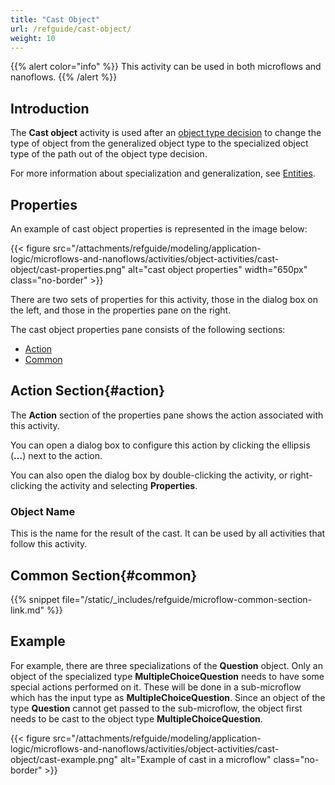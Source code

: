 ```yaml
---
title: "Cast Object"
url: /refguide/cast-object/
weight: 10
---
```


{{% alert color="info" %}}
This activity can be used in both microflows and nanoflows.
{{% /alert %}}

## Introduction

The **Cast object** activity is used after an [object type decision](/refguide/object-type-decision/) to change the type of object from the generalized object type to the specialized object type of the path out of the object type decision.

For more information about specialization and generalization, see [Entities](/refguide/entities/).

## Properties

An example of cast object properties is represented in the image below:

{{< figure src="/attachments/refguide/modeling/application-logic/microflows-and-nanoflows/activities/object-activities/cast-object/cast-properties.png" alt="cast object properties" width="650px" class="no-border" >}}

There are two sets of properties for this activity, those in the dialog box on the left, and those in the properties pane on the right.

The cast object properties pane consists of the following sections:

* [Action](#action)
* [Common](#common)

## Action Section{#action}

The **Action** section of the properties pane shows the action associated with this activity.

You can open a dialog box to configure this action by clicking the ellipsis (**…**) next to the action.

You can also open the dialog box by double-clicking the activity, or right-clicking the activity and selecting **Properties**.

### Object Name

This is the name for the result of the cast. It can be used by all activities that follow this activity.

## Common Section{#common}

{{% snippet file="/static/_includes/refguide/microflow-common-section-link.md" %}}

## Example

For example, there are three specializations of the **Question** object. Only an object of the specialized type **MultipleChoiceQuestion** needs to have some special actions performed on it. These will be done in a sub-microflow which has the input type as **MultipleChoiceQuestion**. Since an object of the type **Question** cannot get passed to the sub-microflow, the object first needs to be cast to the object type **MultipleChoiceQuestion**.

{{< figure src="/attachments/refguide/modeling/application-logic/microflows-and-nanoflows/activities/object-activities/cast-object/cast-example.png" alt="Example of cast in a microflow" class="no-border" >}}
